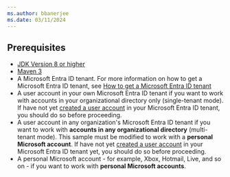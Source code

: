 ```yaml
---
ms.author: bbanerjee
ms.date: 03/11/2024
---
```


## Prerequisites

- [JDK Version 8 or higher](https://jdk.java.net/8/)
- [Maven 3](https://maven.apache.org/download.cgi)
- A Microsoft Entra ID tenant. For more information on how to get a Microsoft Entra ID tenant, see [How to get a Microsoft Entra ID tenant](/entra/identity-platform/quickstart-create-new-tenant)
- A user account in your own Microsoft Entra ID tenant if you want to work with accounts in your organizational directory only (single-tenant mode). If have not yet [created a user account](/entra/fundamentals/add-users) in your Microsoft Entra ID tenant, you should do so before proceeding.
- A user account in any organization's Microsoft Entra ID tenant if you want to work with **accounts in any organizational directory** (multi-tenant mode). This sample must be modified to work with a **personal Microsoft account**. If have not yet [created a user account](/entra/fundamentals/add-users) in your Microsoft Entra ID tenant yet, you should do so before proceeding.
- A personal Microsoft account - for example, Xbox, Hotmail, Live, and so on - if you want to work with **personal Microsoft accounts**.
